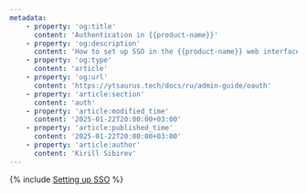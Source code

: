 ```yaml
---
metadata:
    - property: 'og:title'
      content: 'Authentication in {{product-name}}'
    - property: 'og:description'
      content: 'How to set up SSO in the {{product-name}} web interface via OAuth 2.0.'
    - property: 'og:type'
      content: 'article'
    - property: 'og:url'
      content: 'https://ytsaurus.tech/docs/ru/admin-guide/oauth'
    - property: 'article:section'
      content: 'auth'
    - property: 'article:modified_time'
      content: '2025-01-22T20:00:00+03:00'
    - property: 'article:published_time'
      content: '2025-01-22T20:00:00+03:00'
    - property: 'article:author'
      content: 'Kirill Sibirev'
---
```

{% include [Setting up SSO](../_includes/admin-guide/oauth.md) %}
